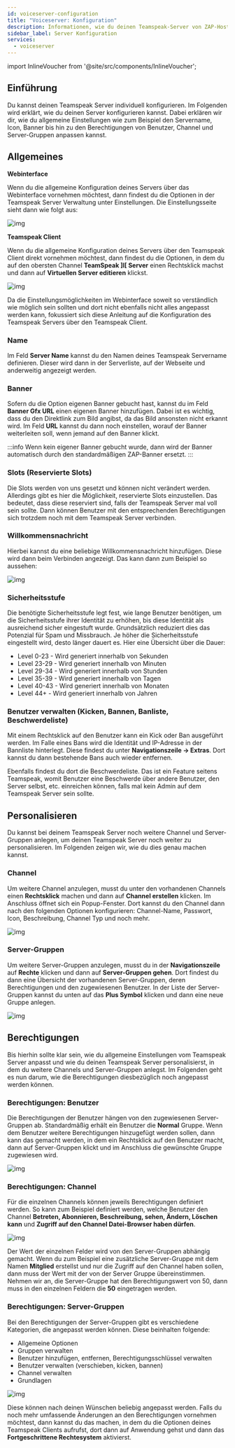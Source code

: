 ```yaml
---
id: voiceserver-configuration
title: "Voiceserver: Konfiguration"
description: Informationen, wie du deinen Teamspeak-Server von ZAP-Hosting konfigurieren kannst - ZAP-Hosting.com Dokumentation
sidebar_label: Server Konfiguration
services:
  - voiceserver
---
```


import InlineVoucher from '@site/src/components/InlineVoucher';

## Einführung

Du kannst deinen Teamspeak Server individuell konfigurieren. Im Folgenden wird erklärt, wie du deinen Server konfigurieren kannst. Dabei erklären wir dir, wie du allgemeine Einstellungen wie zum Beispiel den Servername, Icon, Banner bis hin zu den Berechtigungen von Benutzer, Channel und Server-Gruppen anpassen kannst. 

<InlineVoucher />

## Allgemeines

**Webinterface**

Wenn du die allgemeine Konfiguration deines Servers über das Webinterface vornehmen möchtest, dann findest du die Optionen in der Teamspeak Server Verwaltung unter Einstellungen. Die Einstellungsseite sieht dann wie folgt aus: 

![img](https://user-images.githubusercontent.com/61839701/170319600-b95395ba-0bf1-4b7a-b58b-f4feb63fbf1d.png)


**Teamspeak Client**

Wenn du die allgemeine Konfiguration deines Servers über den Teamspeak Client direkt vornehmen möchtest, dann findest du die Optionen, in dem du auf den obersten Channel **TeamSpeak ]I[ Server** einen Rechtsklick machst und dann auf **Virtuellen Server editieren** klickst.

![img](https://user-images.githubusercontent.com/61839701/170319758-09745a1c-457d-45f6-8f17-402aa52b3134.png)


Da die Einstellungsmöglichkeiten im Webinterface soweit so verständlich wie möglich sein sollten und dort nicht ebenfalls nicht alles angepasst werden kann, fokussiert sich diese Anleitung auf die Konfiguration des Teamspeak Servers über den Teamspeak Client. 



### Name

Im Feld **Server Name** kannst du den Namen deines Teamspeak Servername definieren. Dieser wird dann in der Serverliste, auf der Webseite und anderweitig angezeigt werden. 



### Banner

Sofern du die Option eigenen Banner gebucht hast, kannst du im Feld **Banner Gfx URL** einen eigenen Banner hinzufügen. Dabei ist es wichtig, dass du den Direktlink zum Bild angibst, da das Bild ansonsten nicht erkannt wird. Im Feld **URL** kannst du dann noch einstellen, worauf der Banner weiterleiten soll, wenn jemand auf den Banner klickt. 

:::info
Wenn kein eigener Banner gebucht wurde, dann wird der Banner automatisch durch den standardmäßigen ZAP-Banner ersetzt. 
:::



### Slots (Reservierte Slots)

Die Slots werden von uns gesetzt und können nicht verändert werden. Allerdings gibt es hier die Möglichkeit, reservierte Slots einzustellen. Das bedeutet, dass diese reserviert sind, falls der Teamspeak Server mal voll sein sollte. Dann können Benutzer mit den entsprechenden Berechtigungen sich trotzdem noch mit dem Teamspeak Server verbinden.



### Willkommensnachricht

Hierbei kannst du eine beliebige Willkommensnachricht hinzufügen. Diese wird dann beim Verbinden angezeigt. Das kann dann zum Beispiel so aussehen:

![img](https://user-images.githubusercontent.com/61839701/170319971-d89d3240-9bc9-4a99-bef4-c6e37d4d1c92.png)


### Sicherheitsstufe

Die benötigte Sicherheitsstufe legt fest, wie lange Benutzer benötigen, um die Sicherheitsstufe ihrer Identität zu erhöhen, bis diese Identität als ausreichend sicher eingestuft wurde. Grundsätzlich reduziert dies das Potenzial für Spam und Missbrauch. Je höher die Sicherheitsstufe eingestellt wird, desto länger dauert es. Hier eine Übersicht über die Dauer:

- Level 0-23 -  Wird generiert innerhalb von Sekunden
- Level 23-29 - Wird generiert innerhalb von Minuten
- Level 29-34 - Wird generiert innerhalb von Stunden
- Level 35-39 - Wird generiert innerhalb von Tagen
- Level 40-43 - Wird generiert innerhalb von Monaten
- Level 44+ - Wird generiert innerhalb von Jahren



### Benutzer verwalten (Kicken, Bannen, Banliste, Beschwerdeliste)

Mit einem Rechtsklick auf den Benutzer kann ein Kick oder Ban ausgeführt werden. Im Falle eines Bans wird die Identität und IP-Adresse in der Bannliste hinterlegt. Diese findest du unter **Navigationszeile -> Extras**. Dort kannst du dann bestehende Bans auch wieder entfernen.

Ebenfalls findest du dort die Beschwerdeliste. Das ist ein Feature seitens Teamspeak, womit Benutzer eine Beschwerde über andere Benutzer, den Server selbst, etc. einreichen können, falls mal kein Admin auf dem Teamspeak Server sein sollte. 



## Personalisieren

Du kannst bei deinem Teamspeak Server noch weitere Channel und Server-Gruppen anlegen, um deinen Teamspeak Server noch weiter zu personalisieren. Im Folgenden zeigen wir, wie du dies genau machen kannst.



### Channel

Um weitere Channel anzulegen, musst du unter den vorhandenen Channels einen **Rechtsklick** machen und dann auf **Channel erstellen** klicken. Im Anschluss öffnet sich ein Popup-Fenster. Dort kannst du den Channel dann nach den folgenden Optionen konfigurieren: Channel-Name, Passwort, Icon, Beschreibung, Channel Typ und noch mehr. 

![img](https://user-images.githubusercontent.com/61839701/170320598-34fb3683-9f0e-4f4a-ba32-ff4219e99358.png)


### Server-Gruppen

Um weitere Server-Gruppen anzulegen, musst du in der **Navigationszeile** auf **Rechte** klicken und dann auf **Server-Gruppen gehen**. Dort findest du dann eine Übersicht der vorhandenen Server-Gruppen, deren Berechtigungen und den zugewiesenen Benutzer. In der Liste der Server-Gruppen kannst du unten auf das **Plus Symbol** klicken und dann eine neue Gruppe anlegen. 

![img](https://user-images.githubusercontent.com/61839701/170320643-7d37277e-9162-493f-907c-7e52836acbd3.png)



## Berechtigungen

Bis hierhin sollte klar sein, wie du allgemeine Einstellungen vom Teamspeak Server anpasst und wie du deinen Teamspeak Server personalisierst, in dem du weitere Channels und Server-Gruppen anlegst. Im Folgenden geht es nun darum, wie die Berechtigungen diesbezüglich noch angepasst werden können. 



### Berechtigungen: Benutzer

Die Berechtigungen der Benutzer hängen von den zugewiesenen Server-Gruppen ab. Standardmäßig erhält ein Benutzer die **Normal** Gruppe. Wenn dem Benutzer weitere Berechtigungen hinzugefügt werden sollen, dann kann das gemacht werden, in dem ein Rechtsklick auf den Benutzer macht, dann auf Server-Gruppen klickt und im Anschluss die gewünschte Gruppe zugewiesen wird. 

![img](https://user-images.githubusercontent.com/61839701/170320690-72fbd954-fe6e-45d8-a657-9ed3851cb427.png)


### Berechtigungen: Channel 

Für die einzelnen Channels können jeweils Berechtigungen definiert werden. So kann zum Beispiel definiert werden, welche Benutzer den Channel **Betreten, Abonnieren, Beschreibung, sehen, Ändern, Löschen kann** und **Zugriff auf den Channel Datei-Browser haben dürfen**. 

![img](https://user-images.githubusercontent.com/61839701/170320718-2bd14e50-861c-42f4-8224-3f792610dc63.png)


Der Wert der einzelnen Felder wird von den Server-Gruppen abhängig gemacht. Wenn du zum Beispiel eine zusätzliche Server-Gruppe mit dem Namen **Mitglied** erstellst und nur die Zugriff auf den Channel haben sollen, dann muss der Wert mit der von der Server Gruppe übereinstimmen. Nehmen wir an, die Server-Gruppe hat den Berechtigungswert von 50, dann muss in den einzelnen Feldern die **50** eingetragen werden.



### Berechtigungen: Server-Gruppen

Bei den Berechtigungen der Server-Gruppen gibt es verschiedene Kategorien, die angepasst werden können. Diese beinhalten folgende:

- Allgemeine Optionen
- Gruppen verwalten
- Benutzer hinzufügen, entfernen, Berechtigungsschlüssel verwalten
- Benutzer verwalten (verschieben, kicken, bannen)
- Channel verwalten
- Grundlagen


![img](https://user-images.githubusercontent.com/61839701/170320740-6f928032-79f6-426a-b4ba-78ca0a7e8064.png)

Diese können nach deinen Wünschen beliebig angepasst werden. Falls du noch mehr umfassende Änderungen an den Berechtigungen vornehmen möchtest, dann kannst du das machen, in dem du die Optionen deines Teamspeak Clients aufrufst, dort dann auf Anwendung gehst und dann das **Fortgeschrittene Rechtesystem** aktivierst.

